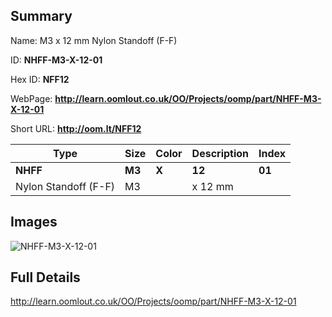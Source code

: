 

## Summary
 
Name: M3 x 12 mm Nylon Standoff (F-F)

ID: __NHFF-M3-X-12-01__

Hex ID: __NFF12__

WebPage: __http://learn.oomlout.co.uk/OO/Projects/oomp/part/NHFF-M3-X-12-01__

Short URL: __http://oom.lt/NFF12__


| Type   | Size   | Color   | Description   | Index   |    
| ----- | ------   | ------   | -----   | ----   |    
| __NHFF__   					| __M3__   					| __X__    						| __12__    					| __01__ |    
| Nylon Standoff (F-F)		| M3	| 		| x 12 mm	| 	|

## Images
![NHFF-M3-X-12-01](http://oomlout.com/oomp-gen/parts/NHFF-M3-X-12-01/NHFF-M3-X-12-01_420.jpg)

## Full Details

 http://learn.oomlout.co.uk/OO/Projects/oomp/part/NHFF-M3-X-12-01

